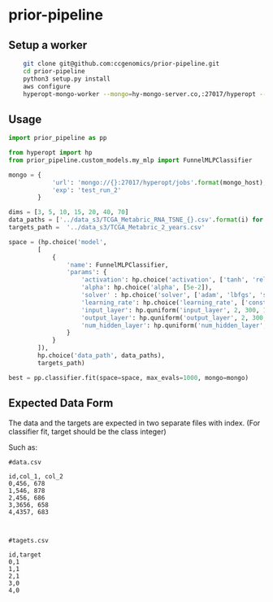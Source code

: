 # prior-pipeline

## Setup a worker

```bash
    git clone git@github.com:ccgenomics/prior-pipeline.git
    cd prior-pipeline
    python3 setup.py install
    aws configure
    hyperopt-mongo-worker --mongo=hy-mongo-server.co,:27017/hyperopt --poll-interval=0.1

```

## Usage

```python
import prior_pipeline as pp

from hyperopt import hp
from prior_pipeline.custom_models.my_mlp import FunnelMLPClassifier

mongo = {
            'url': 'mongo://{}:27017/hyperopt/jobs'.format(mongo_host),
            'exp': 'test_run_2'
        }

dims = [3, 5, 10, 15, 20, 40, 70]
data_paths = ['../data_s3/TCGA_Metabric_RNA_TSNE_{}.csv'.format(i) for i in dims]
targets_path =  '../data_s3/TCGA_Metabric_2_years.csv'

space = (hp.choice('model',
        [
            {
                'name': FunnelMLPClassifier,
                'params': {
                    'activation': hp.choice('activation', ['tanh', 'relu']),
                    'alpha': hp.choice('alpha', [5e-2]),
                    'solver' : hp.choice('solver', ['adam', 'lbfgs', 'sgd']),
                    'learning_rate': hp.choice('learning_rate', ['constant', 'adaptive']),
                    'input_layer': hp.quniform('input_layer', 2, 300, 1),
                    'output_layer': hp.quniform('output_layer', 2, 300, 1),
                    'num_hidden_layer': hp.quniform('num_hidden_layer', 2, 4, 1)
                }
            }
        ]),
        hp.choice('data_path', data_paths),
        targets_path)

best = pp.classifier.fit(space=space, max_evals=1000, mongo=mongo)
```

## Expected Data Form

The data and the targets are expected in two separate files with index.
(For classifier fit, target should be the class integer)

Such as:

    #data.csv

    id,col_1, col_2
    0,456, 678
    1,546, 878    
    2,456, 686    
    3,3656, 658    
    4,4357, 683    



    #tagets.csv

    id,target
    0,1
    1,1
    2,1
    3,0
    4,0
